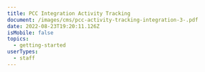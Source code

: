 ```yaml
---
title: PCC Integration Activity Tracking
document: /images/cms/pcc-activity-tracking-integration-3-.pdf
date: 2022-08-23T19:20:11.126Z
isMobile: false
topics:
  - getting-started
userTypes:
  - staff
---
```

